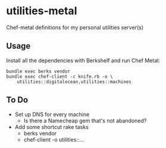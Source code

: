 utilities-metal
===============

Chef-metal definitions for my personal utilities server(s)

Usage
-----
Install all the dependencies with Berkshelf and run Chef Metal:

    bundle exec berks vendor
    bundle exec chef-client -c knife.rb -o \
        utilities::digitalocean,utilities::machines

To Do
-----
* Set up DNS for every machine
    * Is there a Namecheap gem that's not abandoned?
* Add some shortcut rake tasks
    * berks vendor
    * chef-client -o utilities::...
